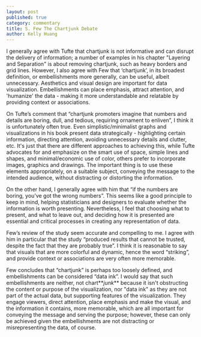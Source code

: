 ```yaml
---
layout: post
published: true
category: commentary
title: S. Few The Chartjunk Debate
author: Kelly Huang
---
```

I generally agree with Tufte that chartjunk is not informative and can disrupt the delivery of information; a number of examples in his chapter "Layering and Separation" is about removing chartjunk, such as heavy borders and grid lines. However, I also agree with Few that ‘chartjunk’, in its broadest definition, or embellishments more generally, can be useful, albeit unnecessary. Aesthetics and visual design are important for data visualization. Embellishments can place emphasis, attract attention, and 'humanize' the data - making it more understandable and relatable by providing context or associations.

On Tufte’s comment that “chartjunk promoters imagine that numbers and details are boring, dull, and tedious, requiring ornament to enliven”, I think it is unfortunately often true. Even simplistic/minimalist graphs and visualizations in his book present data strategically - highlighting certain information, directing attention, avoiding unnecessary details and clutter, etc. It's just that there are different approaches to achieving this, while Tufte advocates for and emphasize on the smart use of space, simple lines and shapes, and minimal/economic use of color, others prefer to incorporate images, graphics and drawings. The important thing is to use these elements appropriately, on a suitable subject, conveying the message to the intended audience, without distracting or distorting the information.

On the other hand, I generally agree with him that “if the numbers are boring, you’ve got the wrong numbers”. This seems like a good principle to keep in mind, helping statisticians and designers to evaluate whether the information is worth presenting. Nevertheless, I feel that choosing what to present, and what to leave out, and deciding how it is presented are essential and critical processes in creating any representation of data.

Few’s review of the study seem accurate and compelling to me. I agree with him in particular that the study “produced results that cannot be trusted, despite the fact that they are probably true”. I think it is reasonable to say that visuals that are more colorful and dynamic, hence the word “striking”, and provide context or associations are very often more memorable.

Few concludes that “chartjunk” is perhaps too loosely defined, and embellishments can be considered “data ink”. I would say that such embellishments are neither, not chart**_junk_** because it isn't obstructing the content or purpose of the visualization, nor "data ink" as they are not part of the actual data, but supporting features of the visualization. They engage viewers, direct attention, place emphasis and make the visual, and the information it contains, more memorable, which are all important for conveying the message and serving the purpose; however, these can only be achieved given the embellishments are not distracting or misrepresenting the data, of course.
